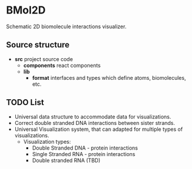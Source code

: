 # BMol2D
Schematic 2D biomolecule interactions visualizer.

## Source structure
- **src** project source code 
    - **components** react components
    - **lib**
        -  **format** interfaces and types which define atoms, biomolecules, etc.

## TODO List
- Universal data structure to accommodate data for visualizations.
- Correct double stranded DNA interactions between sister strands.
- Universal Visualization system, that can adapted for multiple types of visualizations.
  - Visualization types:
    - Double Stranded DNA - protein interactions
    - Single Stranded RNA - protein interactions
    - Double stranded RNA (TBD)
